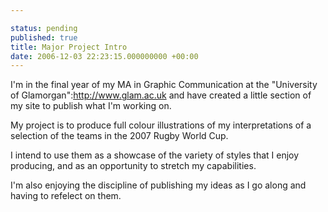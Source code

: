 ```yaml
---

status: pending
published: true
title: Major Project Intro
date: 2006-12-03 22:23:15.000000000 +00:00
---
```

I'm in the final year of my MA in Graphic Communication at the "University of Glamorgan":http://www.glam.ac.uk and have created a little section of my site to publish what I'm working on.

My project is to produce full colour illustrations of my interpretations of a selection of the teams in the 2007 Rugby World Cup.

I intend to use them as a  showcase of the variety of styles that I enjoy producing, and as an opportunity to stretch my capabilities.

I'm also enjoying the discipline of publishing my ideas as I go along and having to refelect on them.
